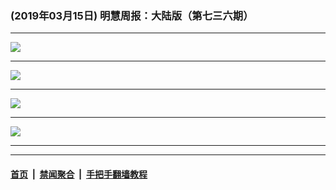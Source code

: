 ### (2019年03月15日) 明慧周报：大陆版（第七三六期） 

---

<img src="http://qikan.minghui.org/mhqkpage/qikanimage/2019/03/15/mhzb_736_pdf-online1.png"/><hr/>
<img src="http://qikan.minghui.org/mhqkpage/qikanimage/2019/03/15/mhzb_736_pdf-online2.png"/><hr/>
<img src="http://qikan.minghui.org/mhqkpage/qikanimage/2019/03/15/mhzb_736_pdf-online3.png"/><hr/>
<img src="http://qikan.minghui.org/mhqkpage/qikanimage/2019/03/15/mhzb_736_pdf-online4.png"/><hr/>


---

#### [首页](../../../..) &nbsp;|&nbsp; [禁闻聚合](https://github.com/gfw-breaker/banned-news) &nbsp;|&nbsp; [手把手翻墙教程](https://github.com/gfw-breaker/guides) 